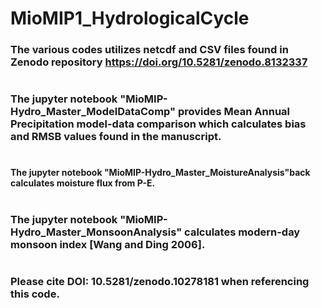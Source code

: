 # MioMIP1_HydrologicalCycle
### The various codes utilizes netcdf and CSV files found in Zenodo repository https://doi.org/10.5281/zenodo.8132337
#
### The jupyter notebook "MioMIP-Hydro_Master_ModelDataComp" provides Mean Annual Precipitation model-data comparison which calculates bias and RMSB values found in the manuscript.
#
#### The jupyter notebook "MioMIP-Hydro_Master_MoistureAnalysis"back calculates moisture flux from P-E. 
#
### The jupyter notebook "MioMIP-Hydro_Master_MonsoonAnalysis" calculates modern-day monsoon index [Wang and Ding 2006].
#
### Please cite DOI: 10.5281/zenodo.10278181 when referencing this code. 
